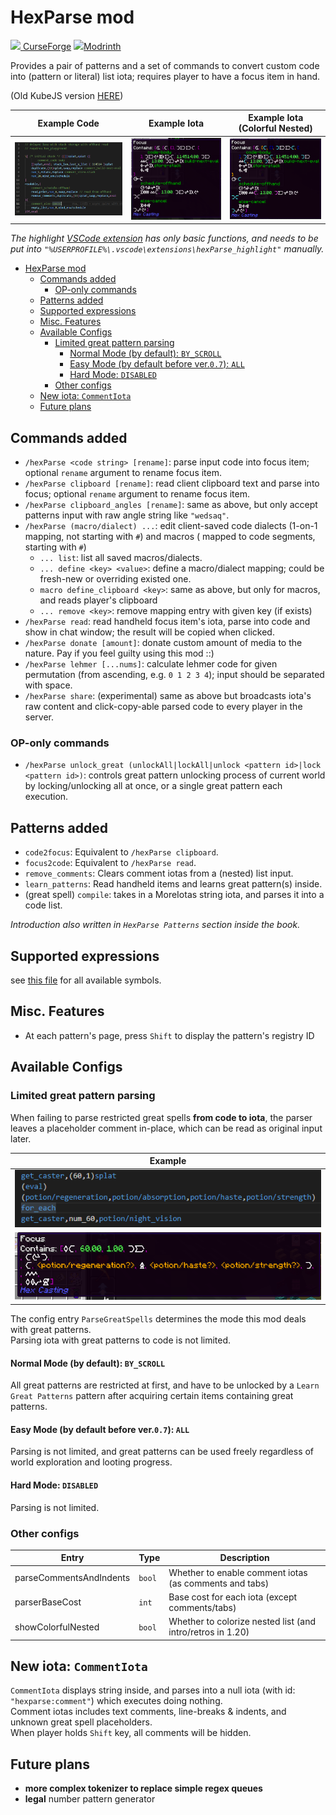 # HexParse mod

[<img src="https://static-beta.curseforge.com/images/favicon.ico" style="width:1em"/>
CurseForge](https://www.curseforge.com/minecraft/mc-mods/hexparse)
[<img src="https://modrinth.com/favicon.ico" style="width:1em"/>Modrinth](https://modrinth.com/mod/hexparse)

Provides a pair of patterns and a set of commands to convert custom code into (pattern or literal) list iota; requires
player to have a focus item in hand.

(Old KubeJS version [HERE](https://github.com/YukkuriC/hex_playground/blob/1.19/server_scripts/Parser.js))

| Example Code                                                                    | Example Iota                                                                    | Example Iota (Colorful Nested)                                                                        |
|---------------------------------------------------------------------------------|---------------------------------------------------------------------------------|-------------------------------------------------------------------------------------------------------|
| ![Code](https://github.com/YukkuriC/HexParseMod/raw/main/img/sample%20code.png) | ![Iota](https://github.com/YukkuriC/HexParseMod/raw/main/img/sample%20iota.png) | ![Iota (Colorful)](https://github.com/YukkuriC/HexParseMod/raw/main/img/colorful%20nested%20iota.png) |

_The
highlight [VSCode extension](https://github.com/YukkuriC/hexParse_scripts/tree/main/.vscode/extensions/hexParse_highlight)
has only basic functions, and needs to be put into `"%USERPROFILE%\.vscode\extensions\hexParse_highlight"` manually._

<!-- TOC -->
* [HexParse mod](#hexparse-mod)
  * [Commands added](#commands-added)
    * [OP-only commands](#op-only-commands)
  * [Patterns added](#patterns-added)
  * [Supported expressions](#supported-expressions)
  * [Misc. Features](#misc-features)
  * [Available Configs](#available-configs)
    * [Limited great pattern parsing](#limited-great-pattern-parsing)
      * [Normal Mode (by default): `BY_SCROLL`](#normal-mode-by-default-by_scroll)
      * [Easy Mode (by default before ver.`0.7`): `ALL`](#easy-mode-by-default-before-ver07-all)
      * [Hard Mode: `DISABLED`](#hard-mode-disabled)
    * [Other configs](#other-configs)
  * [New iota: `CommentIota`](#new-iota-commentiota)
  * [Future plans](#future-plans)
<!-- TOC -->

## Commands added

- `/hexParse <code string> [rename]`: parse input code into focus item; optional `rename` argument to rename focus item.
- `/hexParse clipboard [rename]`: read client clipboard text and parse into focus; optional `rename` argument to rename
  focus item.
- `/hexParse clipboard_angles [rename]`: same as above, but only accept patterns input with raw angle string like
  `"wedsaq"`.
- `/hexParse (macro/dialect) ...`: edit client-saved code dialects (1-on-1 mapping, not starting with `#`) and macros (
  mapped to code segments, starting with `#`)
    - `... list`: list all saved macros/dialects.
    - `... define <key> <value>`: define a macro/dialect mapping; could be fresh-new or overriding existed one.
    - `macro define_clipboard <key>`: same as above, but only for macros, and reads player's clipboard
    - `... remove <key>`: remove mapping entry with given key (if exists)
- `/hexParse read`: read handheld focus item's iota, parse into code and show in chat window; the result will be copied
  when clicked.
- `/hexParse donate [amount]`: donate custom amount of media to the nature. Pay if you feel guilty using this mod ::)
- `/hexParse lehmer [...nums]`: calculate lehmer code for given permutation (from ascending, e.g. `0 1 2 3 4`); input
  should be separated with space.
- `/hexParse share`: (experimental) same as above but broadcasts iota's raw content and click-copy-able parsed code to
  every player in the server.

### OP-only commands

- `/hexParse unlock_great (unlockAll|lockAll|unlock <pattern id>|lock <pattern id>)`: controls great pattern unlocking
  process of current
  world by locking/unlocking all at once, or a single great pattern each execution.

## Patterns added

* `code2focus`: Equivalent to `/hexParse clipboard`.
* `focus2code`: Equivalent to `/hexParse read`.
* `remove_comments`: Clears comment iotas from a (nested) list input.
* `learn_patterns`: Read handheld items and learns great pattern(s) inside.
* (great spell) `compile`: takes in a MoreIotas string iota, and parses it into a code list.

*Introduction also written in `HexParse Patterns` section inside the book.*

## Supported expressions

see [this file](https://github.com/YukkuriC/HexParseMod/blob/main/SYNTAX.md) for all available symbols.

## Misc. Features

* At each pattern's page, press `Shift` to display the pattern's registry ID

## Available Configs

### Limited great pattern parsing

When failing to parse restricted great spells **from code to iota**, the parser leaves a placeholder comment in-place,
which can be read as original input later.

| Example                                                                                          |
|--------------------------------------------------------------------------------------------------|
| ![Code With Missing](https://github.com/YukkuriC/HexParseMod/raw/main/img/code_with_unknown.png) |
| ![Iota With Missing](https://github.com/YukkuriC/HexParseMod/raw/main/img/iota_with_unknown.png) |

The config entry `ParseGreatSpells` determines the mode this mod deals with great patterns.  
Parsing iota with great patterns to code is not limited.

#### Normal Mode (by default): `BY_SCROLL`

All great patterns are restricted at first, and have to be unlocked by a `Learn Great Patterns` pattern after acquiring
certain items containing great patterns.

#### Easy Mode (by default before ver.`0.7`): `ALL`

Parsing is not limited, and great patterns can be used freely regardless of world exploration and looting progress.

#### Hard Mode: `DISABLED`

Parsing is not limited.

### Other configs

| Entry                   | Type   | Description                                                |
|-------------------------|--------|------------------------------------------------------------|
| parseCommentsAndIndents | `bool` | Whether to enable comment iotas (as comments and tabs)     |
| parserBaseCost          | `int`  | Base cost for each iota (except comments/tabs)             |
| showColorfulNested      | `bool` | Whether to colorize nested list (and intro/retros in 1.20) |

## New iota: `CommentIota`

`CommentIota` displays string inside, and parses into a null iota (with id: `"hexparse:comment"`) which executes doing
nothing.  
Comment iotas includes text comments, line-breaks & indents, and unknown great spell placeholders.  
When player holds `Shift` key, all comments will be hidden.

## Future plans
* **more complex tokenizer to replace simple regex queues**
* **legal** number pattern generator
